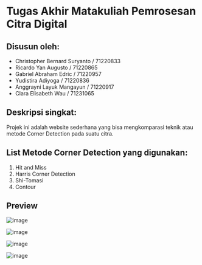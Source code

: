 # Tugas Akhir Matakuliah Pemrosesan Citra Digital
## Disusun oleh:
  - Christopher Bernard Suryanto / 71220833
  - Ricardo Yan Augusto / 71220865
  - Gabriel Abraham Edric / 71220957
  - Yudistira Adiyoga / 71220836
  - Anggrayni Layuk Mangayun / 71220917 
  - Clara Elisabeth Wau / 71231065

## Deskripsi singkat:
Projek ini adalah website sederhana yang bisa mengkomparasi teknik atau metode Corner Detection pada suatu citra.
## List Metode Corner Detection yang digunakan:
  1. Hit and Miss
  2. Harris Corner Detection
  3. Shi-Tomasi
  4. Contour

## Preview
![image](https://github.com/user-attachments/assets/b36ae12d-9cb8-4325-8ba4-5e506e710489)

![image](https://github.com/user-attachments/assets/fea0489b-33d7-4608-a5ac-6fd7f7e10959)

![image](https://github.com/user-attachments/assets/c74a16dd-859d-4dc4-979f-5c4189e866c6)

![image](https://github.com/user-attachments/assets/0b40c410-de10-4cf6-9825-68aad730ddf6)



